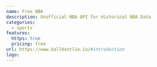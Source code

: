 ```yaml
---
name: Free NBA
description: Unofficial NBA API for Historical NBA Data
categories:
  - sports
features:
  https: true
  pricing: free
url: https://www.balldontlie.io/#introduction
logo:
---
```

